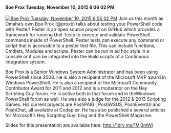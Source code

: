 ﻿#### Boe Prox   Tuesday, November 10, 2015 6 06 02 PM

[![Boe Prox   Tuesday, November 10, 2015 6 06 02 PM](https://i1.ytimg.com/vi/4w4r1LYcqj4/hqdefault.jpg "Boe Prox   Tuesday, November 10, 2015 6 06 02 PM")](https://www.youtube.com/watch?v=4w4r1LYcqj4)
Join us this month as Omaha’s own Boe Prox (@proxb) talks about testing your PowerShell code with Pester!  Pester is an open source project on GitHub which provides a framework for running Unit Tests to execute and validate PowerShell commands inside of PowerShell. Pester tests can execute any command or script that is accessible to a pester test file. This can include functions, Cmdlets, Modules and scripts. Pester can be run in ad hoc style in a console or it can be integrated into the Build scripts of a Continuous Integration system.

Boe Prox is a Senior Windows System Administrator and has been using PowerShell since 2008. He is also a recipient of the Microsoft MVP award in Windows PowerShell. He is also a recipient of the Microsoft Community Contributor Award for 2011 and 2012 and is  a moderator on the Hey Scripting Guy forum. He is active both in that forum and in theWindows PowerShell forum as well. He was also a judge for the 2012 & 2013 Scripting Games. His current projects are PoshPAIG , PoshWSUS, PoshEventUI and PoshChat, all available at Codeplex.  He has also published a several articles for Microsoft’s Hey Scripting Guy! blog and the PowerShell Magazine.

Slides for this presentation are available here: http://1drv.ms/1Mj3mWI


